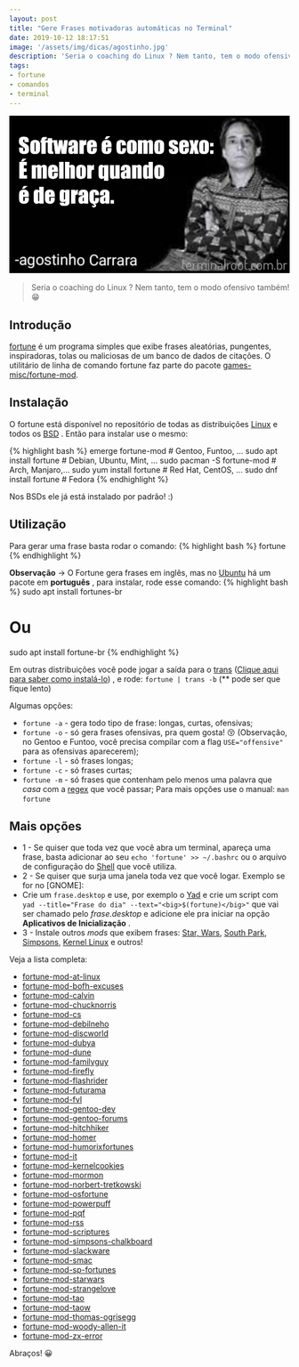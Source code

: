 ```yaml
---
layout: post
title: "Gere Frases motivadoras automáticas no Terminal"
date: 2019-10-12 18:17:51
image: '/assets/img/dicas/agostinho.jpg'
description: 'Seria o coaching do Linux ? Nem tanto, tem o modo ofensivo também! 😁️'
tags:
- fortune
- comandos
- terminal
---
```


[![Gere Frases motivadoras automáticas no Terminal](/assets/img/dicas/agostinho.jpg)](/assets/img/dicas/agostinho.jpg)

> Seria o coaching do Linux ? Nem tanto, tem o modo ofensivo também! 😁️


## Introdução

[fortune](www.redellipse.net/code/fortune) é um programa simples que exibe frases aleatórias, pungentes, inspiradoras, tolas ou maliciosas de um banco de dados de citações. O utilitário de linha de comando fortune faz parte do pacote [games-misc/fortune-mod](https://packages.gentoo.org/packages/games-misc/fortune-mod).

## Instalação

O fortune está disponível no repositório de todas as distribuições [Linux](http://cse.google.com.br/cse?cx=004473188612396442360:qs2ekmnkweq&q=Linux) e todos os [BSD](http://cse.google.com.br/cse?cx=004473188612396442360:qs2ekmnkweq&q=BSD) . Então para instalar use o mesmo:

{% highlight bash %}
emerge fortune-mod # Gentoo, Funtoo, ...
sudo apt install fortune # Debian, Ubuntu, Mint, ...
sudo pacman -S fortune-mod # Arch, Manjaro,...
sudo yum install fortune # Red Hat, CentOS, ...
sudo dnf install fortune # Fedora
{% endhighlight %}

Nos BSDs ele já está instalado por padrão! :)

## Utilização

Para gerar uma frase basta rodar o comando:
{% highlight bash %}
fortune
{% endhighlight %}

**Observação** → O Fortune gera frases em inglês, mas no [Ubuntu](https://terminalroot.com.br/2019/10/remaster-ubuntu-buntuwm-linux.html) há um pacote em **português** , para instalar, rode esse comando:
{% highlight bash %}
sudo apt install fortunes-br
# Ou
sudo apt install fortune-br
{% endhighlight %}

Em outras distribuições você pode jogar a saída para o [trans](https://terminalroot.com.br/2019/10/traduza-rapidamente-textos-via-linha-de-comando.html) ([Clique aqui para saber como instalá-lo](https://terminalroot.com.br/2019/10/traduza-rapidamente-textos-via-linha-de-comando.html)) , e rode: `fortune | trans -b` (** pode ser que fique lento)

Algumas opções:
+ `fortune -a` - gera todo tipo de frase: longas, curtas, ofensivas;
+ `fortune -o` - só gera frases ofensivas, pra quem gosta! 😚️ (Observação, no Gentoo e Funtoo, você precisa compilar com a flag `USE="offensive"` para as ofensivas aparecerem);
+ `fortune -l` - só frases longas;
+ `fortune -c` - só frases curtas;
+ `fortune -m` - só frases que contenham pelo menos uma palavra que *casa* com a [regex](https://terminalroot.com.br/regex) que você passar;
Para mais opções use o manual: `man fortune`

<script async src="https://pagead2.googlesyndication.com/pagead/js/adsbygoogle.js"></script>
<!-- Informat -->
<ins class="adsbygoogle"
     style="display:block"
     data-ad-client="ca-pub-2838251107855362"
     data-ad-slot="2327980059"
     data-ad-format="auto"
     data-full-width-responsive="true"></ins>
<script>
(adsbygoogle = window.adsbygoogle || []).push({});
</script>

## Mais opções

+ 1 - Se quiser que toda vez que você abra um terminal, apareça uma frase, basta adicionar ao seu `echo 'fortune' >> ~/.bashrc` ou o arquivo de configuração do [Shell](https://terminalroot.com.br/shell) que você utiliza.
+ 2 - Se quiser que surja uma janela toda vez que você logar. Exemplo se for no [GNOME]:
+ Crie um `frase.desktop` e use, por exemplo o [Yad](http://cse.google.com.br/cse?cx=004473188612396442360:qs2ekmnkweq&q=Yad) e crie um script com `yad --title="Frase do dia" --text="<big>$(fortune)</big>"` que vai ser chamado pelo *frase.desktop* e adicione ele pra iniciar na opção **Aplicativos de Inicialização** .
+ 3 - Instale outros *mods* que exibem frases: [Star, Wars](http://www.splitbrain.org/projects/fortunes/starwars), [South Park](http://eol.init1.nl/content/view/44/54/), [Simpsons](http://www.splitbrain.org/projects/fortunes/simpsons), [Kernel Linux](http://fortune-mod-fvl.sourceforge.net/) e outros!

Veja a lista completa:

+ [fortune-mod-at-linux](http://fortune-mod-fvl.sourceforge.net/)
+ [fortune-mod-bofh-excuses](http://www.stlim.net/staticpages/index.php?page=20020814005536450)
+ [fortune-mod-calvin](http://www.netmeister.org/misc.html)
+ [fortune-mod-chucknorris](https://www.k-lug.org/~kessler/projects.html)
+ [fortune-mod-cs](http://ftp.fi.muni.cz/pub/linux/people/zdenek_pytela/)
+ [fortune-mod-debilneho](http://megac.info)
+ [fortune-mod-discworld](http://www.splitbrain.org/projects/fortunes/discworld)
+ [fortune-mod-dubya](http://dubya.seiler.us/)
+ [fortune-mod-dune](http://dune.s31.pl/)
+ [fortune-mod-familyguy](http://jon.oberheide.org/familyguy/)
+ [fortune-mod-firefly](http://www.daughtersoftiresias.org/progs/firefly/)
+ [fortune-mod-flashrider](http://downloads.nanolx.org/index.php?dir=fortunes-flashrider)
+ [fortune-mod-futurama](http://www.netmeister.org/misc.html)
+ [fortune-mod-fvl](http://fortune-mod-fvl.sourceforge.net/)
+ [fortune-mod-gentoo-dev](https://www.gentoo.org/)
+ [fortune-mod-gentoo-forums](https://forums.gentoo.org/)
+ [fortune-mod-hitchhiker](http://www.splitbrain.org/projects/fortunes/hg2g)
+ [fortune-mod-homer](http://www.cs.indiana.edu/~crcarter/homer/homer.html)
+ [fortune-mod-humorixfortunes](http://i-want-a-website.com/about-linux/downloads.shtml)
+ [fortune-mod-it](http://www.fortune-it.net/)
+ [fortune-mod-kernelcookies](http://www.schwarzvogel.de/software-misc.shtml)
+ [fortune-mod-mormon](http://scriptures.nephi.org/)
+ [fortune-mod-norbert-tretkowski](http://fortune-mod-fvl.sourceforge.net/)
+ [fortune-mod-osfortune](http://www.dibona.com/opensources/index.shtml)
+ [fortune-mod-powerpuff](http://eol.init1.nl/content/view/43/54/)
+ [fortune-mod-pqf](http://www.lspace.org/)
+ [fortune-mod-rss](http://fortune-mod-fvl.sourceforge.net/)
+ [fortune-mod-scriptures](http://scriptures.nephi.org/)
+ [fortune-mod-simpsons-chalkboard](http://www.splitbrain.org/projects/fortunes/simpsons)
+ [fortune-mod-slackware](http://fauxascii.com/linux/mod_quotes.html)
+ [fortune-mod-smac](http://progsoc.org/~curious/)
+ [fortune-mod-sp-fortunes](http://eol.init1.nl/content/view/44/54/)
+ [fortune-mod-starwars](http://www.splitbrain.org/projects/fortunes/starwars)
+ [fortune-mod-strangelove](http://seiler.us/wiki/index.php/Strangelove)
+ [fortune-mod-tao](http://fortunes.quotationsbook.com/fortunes/collection/67/TAO)
+ [fortune-mod-taow](http://www.de-brauwer.be/wiki/wikka.php?wakka=TheArtOfWar)
+ [fortune-mod-thomas-ogrisegg](http://fortune-mod-fvl.sourceforge.net/)
+ [fortune-mod-woody-allen-it](http://somemixedstuff.blogspot.com/2007/04/set-of-fortunes-of-woody-allen-quotes.html)
+ [fortune-mod-zx-error](http://korpus.juls.savba.sk/~garabik/software/fortunes-zx-error.html)

Abraços! 😀️
    
